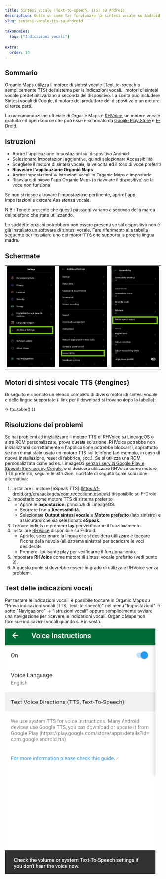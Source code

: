 ```yaml
---
title: Sintesi vocale (Text-to-speech, TTS) su Android
description: Guida su come far funzionare la sintesi vocale su Android
slug: sintesi-vocale-tts-su-android

taxonomies:
  faq: ["Indicazioni vocali"]

extra:
  order: 10
---
```


## Sommario

Organic Maps utilizza il motore di sintesi vocale (Text-to-speech o semplicemente TTS) del sistema per le indicazioni vocali. I motori di sintesi vocale predefiniti variano a seconda del dispositivo. La scelta può includere Sintesi vocali di Google, il motore del produttore del dispositivo o un motore di terze parti.

La raccomandazione ufficiale di Organic Maps è [RHVoice](https://rhvoice.org/), un motore vocale gratuito ed open source che può essere scaricato da [Google Play Store](https://play.google.com/store/apps/details?id=com.github.olga_yakovleva.rhvoice.android) e [F-Droid](https://f-droid.org/en/packages/com.github.olga_yakovleva.rhvoice.android/).

## Istruzioni

- Aprire l'applicazione Impostazioni sul dispositivo Android
- Selezionare Impostazioni aggiuntive, quindi selezionare Accessibilità
- Scegliere il motore di sintesi vocale, la velocità ed il tono di voce preferiti
- **Riavviare l'applicazione Organic Maps**
- Aprire Impostazioni => Istruzioni vocali in Organic Maps e impostarle
- Riavviare di nuovo l'app Organic Maps (o riavviare il dispositivo) se la voce non funziona

Se non si riesce a trovare l'impostazione pertinente, aprire l'app Impostazioni e cercare Assistenza vocale.

N.B.: Tenete presente che questi passaggi variano a seconda della marca del telefono che state utilizzando.

Le suddette opzioni potrebbero non essere presenti se sul dispositivo non è già installato un software di sintesi vocale. Fare riferimento alla tabella seguente per installare uno dei motori TTS che supporta la propria lingua madre.

## Schermate

|             |             |             |
| ----------- | ----------- | ----------- |
![Impostazioni](tts_config_1.jpg "Impostazioni") | ![Impostazioni aggiuntive](tts_config_2.jpg "Impostazioni aggiuntive")| ![Accessibilità](tts_config_3.jpg "Accessibilità")

## Motori di sintesi vocale TTS {#engines}

Di seguito è riportato un elenco completo di diversi motori di sintesi vocale e delle lingue supportate (i link per il download si trovano dopo la tabella):

{{ tts_table() }}

## Risoluzione dei problemi

Se hai problemi ad inizializzare il motore TTS di RHVoice su LineageOS o altre ROM personalizzate, prova questa soluzione. RHVoice potrebbe non inizializzarsi correttamente e l'applicazione potrebbe bloccarsi, soprattutto se non è mai stato usato un motore TTS sul telefono (ad esempio, in caso di nuova installazione, reset di fabbrica, ecc.). Se si utilizza una ROM personalizzata come ad es. LineageOS <ins>senza i servizi Google Play e Speech Services by Google</ins>, e si desidera utilizzare RHVoice come motore TTS preferito, seguire le istruzioni riportate di seguito come soluzione alternativa:

1. Installare il motore [eSpeak TTS] (https://f-droid.org/en/packages/com.reecedunn.espeak) disponibile su F-Droid.
2. Impostarlo come motore TTS di sistema preferito
    - Aprire le **Impostazioni** principali di LineageOS.
    - Scorrere fino a **Accessibilità**.
    - Selezionare **Output sintesi vocale** e **Motore preferito** (lato sinistro) e assicurarsi che sia selezionato **eSpeak**.
3. Tornare indietro e premere **lay** per verificarne il funzionamento.
4. Installare [RHVoice](https://f-droid.org/en/packages/com.github.olga_yakovleva.rhvoice.android/) disponibile su F-droid.
    - Aprirlo, selezionare la lingua che si desidera utilizzare e toccare l'icona della nuvola (all'estrema sinistra) per scaricare le voci desiderate.
    - Premere il pulsante play per verificarne il funzionamento.
5. Impostare **RHVoice** come motore di sintesi vocale preferito (vedi punto 2).
6. A questo punto si dovrebbe essere in grado di utilizzare RHVoice senza problemi.

## Test delle indicazioni vocali

Per testare le indicazioni vocali, è possibile toccare in Organic Maps su "Prova indicazioni vocali (TTS, Text-to-speech)" nel menu "Impostazioni" → sotto "Navigazione" → "Istruzioni vocali" oppure semplicemente avviare una navigazione per ricevere le indicazioni vocali. Organic Maps non fornisce indicazioni vocali quando si è in sosta.

![TTS Test](tts_test.png "TTS Test")
